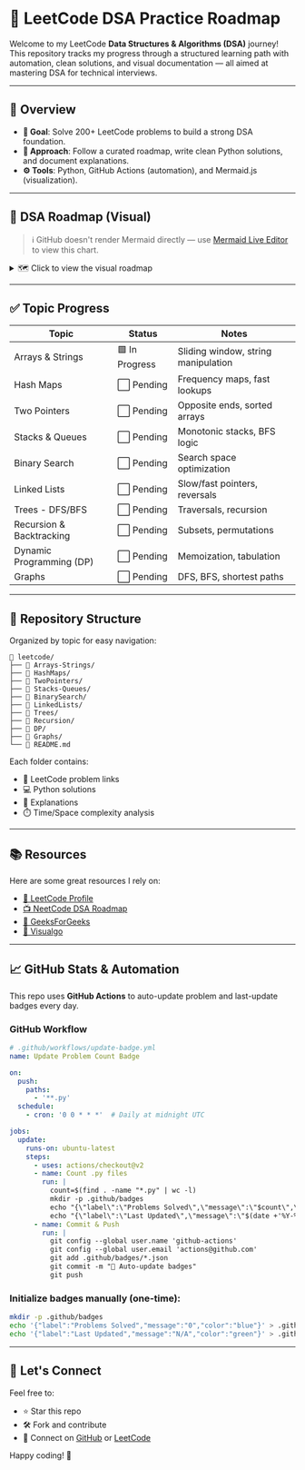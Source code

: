 # 📘 LeetCode DSA Practice Roadmap

Welcome to my LeetCode **Data Structures & Algorithms (DSA)** journey!  
This repository tracks my progress through a structured learning path with automation, clean solutions, and visual documentation — all aimed at mastering DSA for technical interviews.

---

## 🚀 Overview

- **🎯 Goal**: Solve 200+ LeetCode problems to build a strong DSA foundation.
- **🧠 Approach**: Follow a curated roadmap, write clean Python solutions, and document explanations.
- **⚙️ Tools**: Python, GitHub Actions (automation), and Mermaid.js (visualization).

---

## 🧭 DSA Roadmap (Visual)

> ℹ️ GitHub doesn't render Mermaid directly — use [Mermaid Live Editor](https://mermaid.live/edit) to view this chart.

<details>
<summary>🗺️ Click to view the visual roadmap</summary>

```mermaid
graph TD
  A[Arrays & Strings] --> B[Hash Maps]
  B --> C[Two Pointers]
  C --> D[Stacks & Queues]
  D --> E[Binary Search]
  E --> F[Linked Lists]
  F --> G[Trees - DFS/BFS]
  G --> H[Recursion & Backtracking]
  H --> I[Dynamic Programming - DP]
  I --> J[Graphs]
````

</details>

---

## ✅ Topic Progress

| Topic                    | Status         | Notes                               |
| ------------------------ | -------------- | ----------------------------------- |
| Arrays & Strings         | 🟩 In Progress | Sliding window, string manipulation |
| Hash Maps                | ⬜ Pending      | Frequency maps, fast lookups        |
| Two Pointers             | ⬜ Pending      | Opposite ends, sorted arrays        |
| Stacks & Queues          | ⬜ Pending      | Monotonic stacks, BFS logic         |
| Binary Search            | ⬜ Pending      | Search space optimization           |
| Linked Lists             | ⬜ Pending      | Slow/fast pointers, reversals       |
| Trees - DFS/BFS          | ⬜ Pending      | Traversals, recursion               |
| Recursion & Backtracking | ⬜ Pending      | Subsets, permutations               |
| Dynamic Programming (DP) | ⬜ Pending      | Memoization, tabulation             |
| Graphs                   | ⬜ Pending      | DFS, BFS, shortest paths            |

---

## 📂 Repository Structure

Organized by topic for easy navigation:

```
📁 leetcode/
├── 📁 Arrays-Strings/
├── 📁 HashMaps/
├── 📁 TwoPointers/
├── 📁 Stacks-Queues/
├── 📁 BinarySearch/
├── 📁 LinkedLists/
├── 📁 Trees/
├── 📁 Recursion/
├── 📁 DP/
├── 📁 Graphs/
└── 📄 README.md
```

Each folder contains:

* 🔗 LeetCode problem links
* 💻 Python solutions
* 🧠 Explanations
* ⏱️ Time/Space complexity analysis

---

## 📚 Resources

Here are some great resources I rely on:

* [📘 LeetCode Profile](https://leetcode.com/)
* [📺 NeetCode DSA Roadmap](https://neetcode.io/)
* [📙 GeeksForGeeks](https://www.geeksforgeeks.org/)
* [🧮 Visualgo](https://visualgo.net/en)

---

## 📈 GitHub Stats & Automation

This repo uses **GitHub Actions** to auto-update problem and last-update badges every day.

### GitHub Workflow

```yaml
# .github/workflows/update-badge.yml
name: Update Problem Count Badge

on:
  push:
    paths:
      - '**.py'
  schedule:
    - cron: '0 0 * * *'  # Daily at midnight UTC

jobs:
  update:
    runs-on: ubuntu-latest
    steps:
      - uses: actions/checkout@v2
      - name: Count .py files
        run: |
          count=$(find . -name "*.py" | wc -l)
          mkdir -p .github/badges
          echo "{\"label\":\"Problems Solved\",\"message\":\"$count\",\"color\":\"blue\"}" > .github/badges/problems_solved.json
          echo "{\"label\":\"Last Updated\",\"message\":\"$(date +'%Y-%m-%d')\",\"color\":\"green\"}" > .github/badges/last_updated.json
      - name: Commit & Push
        run: |
          git config --global user.name 'github-actions'
          git config --global user.email 'actions@github.com'
          git add .github/badges/*.json
          git commit -m "🔄 Auto-update badges"
          git push
```

### Initialize badges manually (one-time):

```bash
mkdir -p .github/badges
echo '{"label":"Problems Solved","message":"0","color":"blue"}' > .github/badges/problems_solved.json
echo '{"label":"Last Updated","message":"N/A","color":"green"}' > .github/badges/last_updated.json
```

---

## 🙌 Let's Connect

Feel free to:

* ⭐ Star this repo
* 🛠️ Fork and contribute
* 💬 Connect on [GitHub](https://github.com/Laudarisd) or [LeetCode](https://leetcode.com/)

Happy coding! 🚀



